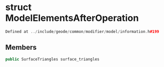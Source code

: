 # struct ModelElementsAfterOperation

```cpp
Defined at ../include/geode/common/modifier/model/information.h#199
```

## Members

```cpp
public SurfaceTriangles surface_triangles

```



